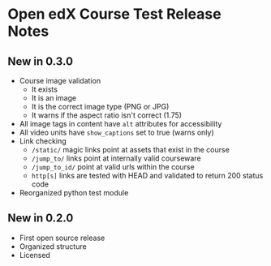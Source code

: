 # Open edX Course Test Release Notes

## New in 0.3.0
- Course image validation
  - It exists
  - It is an image
  - It is the correct image type (PNG or JPG)
  - It warns if the aspect ratio isn't correct (1.75)
- All image tags in content have `alt` attributes for accessibility
- All video units have `show_captions` set to true (warns only)
- Link checking
  - `/static/` magic links point at assets that exist in the course
  - `/jump_to/` links point at internally valid courseware
  - `/jump_to_id/` point at valid urls within the course
  - `http[s]` links are tested with HEAD and validated to return 200 status code
- Reorganized python test module

## New in 0.2.0
- First open source release
- Organized structure
- Licensed
